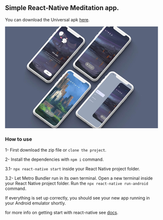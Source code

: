 ## Simple React-Native Meditation app.

You can download the Universal apk [here](https://drive.google.com/file/d/1I8lpHNOp-oU7aY0A8DQsHU3BAYFlxAL6/view?usp=sharing).

![alt text](https://raw.githubusercontent.com/amirmasadi/second-react-native-app/main/assets/img/theappscreen.jpg)

### How to use

1- First download the zip file or `clone the project`.

2- Install the dependencies with `npm i` command.

3.1- `npx react-native start` inside your React Native project folder.

3.2- Let Metro Bundler run in its own terminal. Open a new terminal inside your React Native project folder. Run the `npx react-native run-android` command.

If everything is set up correctly, you should see your new app running in your Android emulator shortly.

for more info on getting start with react-native see [docs](https://reactnative.dev/docs/environment-setup).

